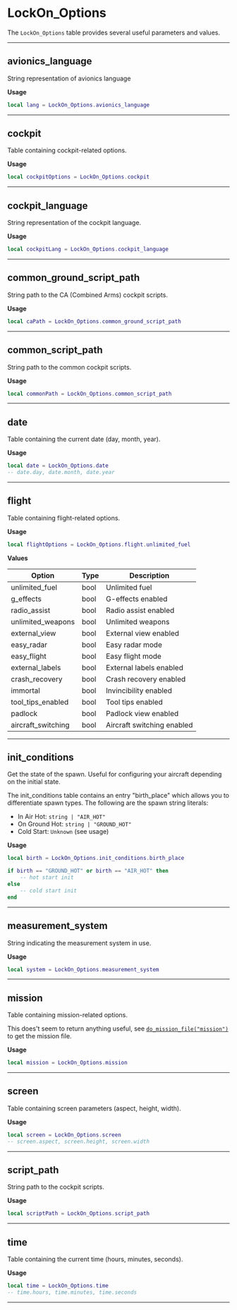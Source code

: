 # LockOn_Options
The `LockOn_Options` table provides several useful parameters and values.

---

## avionics_language
String representation of avionics language

**Usage**
```lua
local lang = LockOn_Options.avionics_language
```

---

## cockpit
Table containing cockpit-related options.

**Usage**
```lua
local cockpitOptions = LockOn_Options.cockpit
```

---

## cockpit_language
String representation of the cockpit language.

**Usage**
```lua
local cockpitLang = LockOn_Options.cockpit_language
```

---

## common_ground_script_path
String path to the CA (Combined Arms) cockpit scripts.

**Usage**
```lua
local caPath = LockOn_Options.common_ground_script_path
```

---

## common_script_path
String path to the common cockpit scripts.

**Usage**
```lua
local commonPath = LockOn_Options.common_script_path
```

---

## date
Table containing the current date (day, month, year).

**Usage**
```lua
local date = LockOn_Options.date
-- date.day, date.month, date.year
```

---

## flight
Table containing flight-related options.

**Usage**
```lua
local flightOptions = LockOn_Options.flight.unlimited_fuel
```
**Values**

| Option               | Type  | Description                |
|----------------------|-------|----------------------------|
| unlimited_fuel       | bool  | Unlimited fuel             |
| g_effects            | bool  | G-effects enabled          |
| radio_assist         | bool  | Radio assist enabled       |
| unlimited_weapons    | bool  | Unlimited weapons          |
| external_view        | bool  | External view enabled      |
| easy_radar           | bool  | Easy radar mode            |
| easy_flight          | bool  | Easy flight mode           |
| external_labels      | bool  | External labels enabled    |
| crash_recovery       | bool  | Crash recovery enabled     |
| immortal             | bool  | Invincibility enabled      |
| tool_tips_enabled    | bool  | Tool tips enabled          |
| padlock              | bool  | Padlock view enabled       |
| aircraft_switching   | bool  | Aircraft switching enabled |

---

## init_conditions
Get the state of the spawn. Useful for configuring your aircraft depending on the initial state.

The init_conditions table contains an entry "birth_place" which allows you to differentiate spawn types. The following are the spawn string literals:

* In Air Hot: `string | "AIR_HOT"`
* On Ground Hot: `string | "GROUND_HOT"`
* Cold Start: `Unknown` (see usage)

**Usage**
```lua
local birth = LockOn_Options.init_conditions.birth_place

if birth == "GROUND_HOT" or birth == "AIR_HOT" then
    -- hot start init
else
    -- cold start init
end
```

---

## measurement_system
String indicating the measurement system in use.

**Usage**
```lua
local system = LockOn_Options.measurement_system
```

---

## mission
Table containing mission-related options.

This does't seem to return anything useful, see [`do_mission_file("mission")`](../DeviceStubs/#do_mission_filefile) to get the mission file.

**Usage**
```lua
local mission = LockOn_Options.mission
```

---

## screen
Table containing screen parameters (aspect, height, width).

**Usage**
```lua
local screen = LockOn_Options.screen
-- screen.aspect, screen.height, screen.width
```

---

## script_path
String path to the cockpit scripts.

**Usage**
```lua
local scriptPath = LockOn_Options.script_path
```

---

## time
Table containing the current time (hours, minutes, seconds).

**Usage**
```lua
local time = LockOn_Options.time
-- time.hours, time.minutes, time.seconds
```

---
